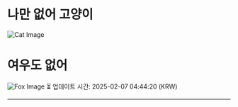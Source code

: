 
# 나만 없어 고양이

![Cat Image](https://cdn2.thecatapi.com/images/asv.jpg)

# 여우도 없어
![Fox Image](https://randomfox.ca/images/117.jpg)
⏳ 업데이트 시간: 2025-02-07 04:44:20 (KRW)

---
